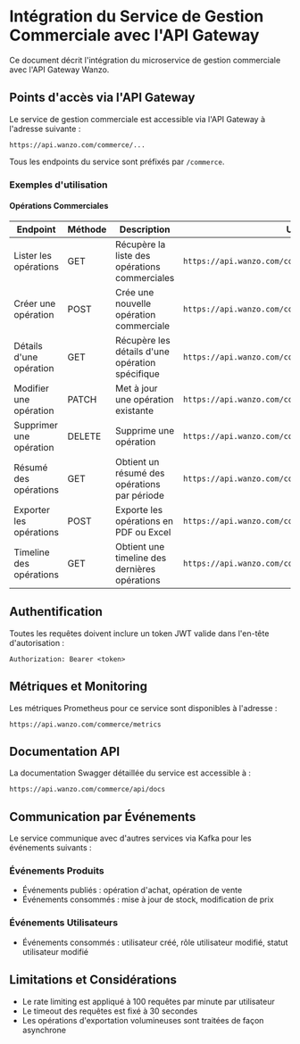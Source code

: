 # Intégration du Service de Gestion Commerciale avec l'API Gateway

Ce document décrit l'intégration du microservice de gestion commerciale avec l'API Gateway Wanzo.

## Points d'accès via l'API Gateway

Le service de gestion commerciale est accessible via l'API Gateway à l'adresse suivante :
```
https://api.wanzo.com/commerce/...
```

Tous les endpoints du service sont préfixés par `/commerce`.

### Exemples d'utilisation

#### Opérations Commerciales

| Endpoint | Méthode | Description | URL via API Gateway |
|----------|---------|-------------|---------------------|
| Lister les opérations | GET | Récupère la liste des opérations commerciales | `https://api.wanzo.com/commerce/api/v1/operations` |
| Créer une opération | POST | Crée une nouvelle opération commerciale | `https://api.wanzo.com/commerce/api/v1/operations` |
| Détails d'une opération | GET | Récupère les détails d'une opération spécifique | `https://api.wanzo.com/commerce/api/v1/operations/{id}` |
| Modifier une opération | PATCH | Met à jour une opération existante | `https://api.wanzo.com/commerce/api/v1/operations/{id}` |
| Supprimer une opération | DELETE | Supprime une opération | `https://api.wanzo.com/commerce/api/v1/operations/{id}` |
| Résumé des opérations | GET | Obtient un résumé des opérations par période | `https://api.wanzo.com/commerce/api/v1/operations/summary/{period}` |
| Exporter les opérations | POST | Exporte les opérations en PDF ou Excel | `https://api.wanzo.com/commerce/api/v1/operations/export` |
| Timeline des opérations | GET | Obtient une timeline des dernières opérations | `https://api.wanzo.com/commerce/api/v1/operations/timeline` |

## Authentification

Toutes les requêtes doivent inclure un token JWT valide dans l'en-tête d'autorisation :

```
Authorization: Bearer <token>
```

## Métriques et Monitoring

Les métriques Prometheus pour ce service sont disponibles à l'adresse :
```
https://api.wanzo.com/commerce/metrics
```

## Documentation API

La documentation Swagger détaillée du service est accessible à :
```
https://api.wanzo.com/commerce/api/docs
```

## Communication par Événements

Le service communique avec d'autres services via Kafka pour les événements suivants :

### Événements Produits
- Événements publiés : opération d'achat, opération de vente
- Événements consommés : mise à jour de stock, modification de prix

### Événements Utilisateurs
- Événements consommés : utilisateur créé, rôle utilisateur modifié, statut utilisateur modifié

## Limitations et Considérations

- Le rate limiting est appliqué à 100 requêtes par minute par utilisateur
- Le timeout des requêtes est fixé à 30 secondes
- Les opérations d'exportation volumineuses sont traitées de façon asynchrone
